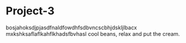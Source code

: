 # Project-3

bosjahoksdjpjasdfnaldfowdhfsdbvncscbhjdskljlbacx mxkshksaflaflkahflkhadsfbvhasl
cool beans, relax and put the cream.
